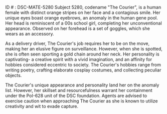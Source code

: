 ID # : DSC-MATE-5280
Subject 5280, codename "The Courier", is a human female with distinct orange stripes on her face and a contagious smile. Her unique eyes boast orange eyebrows, an anomaly in the human gene pool. Her head is reminiscent of a 00s school girl, completing her unconventional appearance. Observed on her forehead is a set of goggles, which she wears as an accessory.

As a delivery driver, The Courier's job requires her to be on the move, making her an elusive figure on surveillance. However, when she is spotted, she is often seen sporting a gold chain around her neck. Her personality is captivating- a creative spirit with a vivid imagination, and an affinity for hobbies considered eccentric to society. The Courier's hobbies range from writing poetry, crafting elaborate cosplay costumes, and collecting peculiar objects.

The Courier's unique appearance and personality land her on the anomaly list. However, her skillset and resourcefulness warrant her containment under the PoI-628 unit of the DSC foundation. Agents are advised to exercise caution when approaching The Courier as she is known to utilize creativity and wit to evade capture.